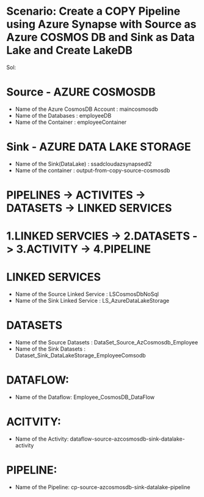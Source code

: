 # Scenario: Create a COPY Pipeline using Azure Synapse with Source as Azure COSMOS DB and Sink as Data Lake and Create LakeDB

Sol:

# Source - AZURE COSMOSDB
- Name of the Azure CosmosDB Account    : maincosmosdb
- Name of the Databases                 : employeeDB
- Name of the Container                 : employeeContainer


# Sink - AZURE DATA LAKE STORAGE
- Name of the Sink(DataLake)        : ssadcloudazsynapsedl2
- Name of the container             : output-from-copy-source-cosmosdb

# PIPELINES -> ACTIVITES -> DATASETS -> LINKED SERVICES

# 1.LINKED SERVCIES -> 2.DATASETS -> 3.ACTIVITY -> 4.PIPELINE


# LINKED SERVICES
- Name of the Source Linked Service : LSCosmosDbNoSql
- Name of the Sink Linked Service   : LS_AzureDataLakeStorage


# DATASETS
- Name of the Source Datasets       : DataSet_Source_AzCosmosdb_Employee
- Name of the Sink Datasets         : Dataset_Sink_DataLakeStorage_EmployeeComsodb

# DATAFLOW:
- Name of the Dataflow: Employee_CosmosDB_DataFlow

# ACITVITY:
- Name of the Activity: dataflow-source-azcosmosdb-sink-datalake-activity

# PIPELINE:
- Name of the Pipeline: cp-source-azcosmosdb-sink-datalake-pipeline
